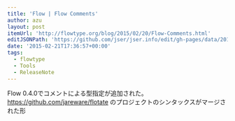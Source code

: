 ```yaml
---
title: 'Flow | Flow Comments'
author: azu
layout: post
itemUrl: 'http://flowtype.org/blog/2015/02/20/Flow-Comments.html'
editJSONPath: 'https://github.com/jser/jser.info/edit/gh-pages/data/2015/02/index.json'
date: '2015-02-21T17:36:57+00:00'
tags:
  - flowtype
  - Tools
  - ReleaseNote
---
```

Flow 0.4.0でコメントによる型指定が追加された。
https://github.com/jareware/flotate のプロジェクトのシンタックスがマージされた形
